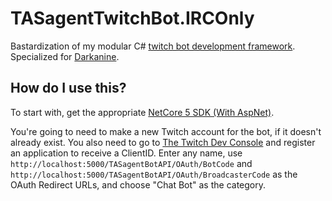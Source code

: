 # TASagentTwitchBot.IRCOnly

Bastardization of my modular C# [twitch bot development framework](https://github.com/TASagent/TASagentTwitchBotCore).  Specialized for [Darkanine](https://www.twitch.tv/Darkanine).

## How do I use this?

To start with, get the appropriate [NetCore 5 SDK (With AspNet)](https://dotnet.microsoft.com/download/dotnet/5.0).

You're going to need to make a new Twitch account for the bot, if it doesn't already exist.
You also need to go to [The Twitch Dev Console](https://dev.twitch.tv/console/apps) and register an application to receive a ClientID.
Enter any name, use `http://localhost:5000/TASagentBotAPI/OAuth/BotCode` and `http://localhost:5000/TASagentBotAPI/OAuth/BroadcasterCode` as the OAuth Redirect URLs, and choose "Chat Bot" as the category.